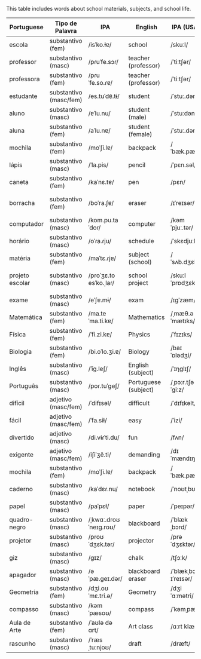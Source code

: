 This table includes words about school materials, subjects, and school life.

| Portuguese  | Tipo de Palavra    | IPA     | English              | IPA (USA)      | Spanish       | Spanish IPA | No. |
|-------|----------|------------------|----------------------|---------------|---------------|--------------------|-----|
| escola       | substantivo (fem)  | /isˈko.ɫɐ/      | school    | /skuːl/       | escuela       | /esˈkwela/  |2143|
| professor    | substantivo (masc) | /pɾuˈfe.sɔɾ/     | teacher (professor) | /ˈtiːtʃər/    | maestro | /maˈestɾo/ |2146|
| professora | substantivo (fem) | /pɾuˈfe.so.ɾɐ/ | teacher (professor) | /ˈtiːtʃər/ | maestra | /maˈestɾa/ |2146|
| estudante | substantivo (masc/fem) | /es.tuˈdɐ̃.tɨ/ | student | /ˈstuː.dənt/ | estudiante | /es.tuˈdjan.te/ |2144|
| aluno | substantivo (masc) | /ɐˈlu.nu/| student (male) | /ˈstuːdənt/   | alumno   | /alˈumno/   |2145|
| aluna | substantivo (fem) | /aˈlu.nɐ/ | student (female) | /ˈstuː.dənt/ | alumna | /aˈlumna/ |2145|
| mochila          | substantivo (fem)  | /moˈʃi.lɐ/      | backpack           | /ˈbæk.pæk/ | mochila          | /moˈtʃila/ |     |
| lápis | substantivo (masc) | /ˈla.pis/        | pencil     | /ˈpɛn.səl/ | lápiz            | /ˈla.piθ/    |2161|
| caneta           | substantivo (fem)  | /kaˈnɛ.tɐ/      | pen                | /pɛn/      | bolígrafo        | /boˈliɣɾa.fo/ | |
| borracha         | substantivo (fem)  | /boˈra.ʃɐ/      | eraser             | /ɪˈreɪsər/  | goma de borrar   | /ˈɡoma ðe boˈraɾ/ | |
| computador       | substantivo (masc) | /kom.pu.taˈdoɾ/  | computer           | /kəmˈpjuː.tər/| computadora      | /kompuˈtaðoɾa/ | |
| horário          | substantivo (masc) | /oˈɾa.ɾju/       | schedule            | /ˈskɛdjuːl/| horario          | /oˈɾaɾjo/ |     |
| matéria          | substantivo (fem)  | /maˈtɛ.ɾjɐ/      | subject (school)   | /ˈsʌb.dʒɛkt/| materia           | /maˈteɾja/ |     |
| projeto escolar  | substantivo (masc) | /proˈʒɛ.to esˈko.ˌlaɾ/| school project | /skuːl ˈprɒdʒɛkt/| proyecto escolar  | /proˈʝekto eskoˈlaɾ/ | |
| exame            | substantivo (masc) | /eˈʃɐ.mɨ/        | exam               | /ɪɡˈzæm/   | examen           | /exaˈmen/ |     |
| Matemática       | substantivo (fem)  | /ma.teˈma.ti.kɐ/ | Mathematics        | /ˌmæθ.əˈmætɪks/| Matemáticas      | /mateˈmatikas/ | |
| Física           | substantivo (fem)  | /ˈfi.zi.kɐ/      | Physics            | /ˈfɪzɪks/   | Física           | /ˈfisika/ |     |
| Biologia         | substantivo (fem)  | /bi.oˈlo.ʒi.ɐ/  | Biology            | /baɪˈɒlədʒi/| Biología         | /bjoˈloxi.a/ |  |
| Inglês           | substantivo (masc) | /ˈĩɡ.leʃ/        | English (subject)  | /ˈɪŋɡlɪʃ/  |  Inglés           | /iŋˈɡles/ |     |
| Português        | substantivo (masc) | /poɾ.tuˈɡeʃ/     | Portuguese (subject)| /ˌpɔːr.tʃəˈɡiːz/| Portugués     | /poɾtuˈɣes/ |     |
| difícil          | adjetivo (masc/fem)| /ˈdifɪsəl/       | difficult          | /ˈdɪfɪkəlt/| difícil          | /ˈdifisil/ |     |
| fácil            | adjetivo (masc/fem)| /ˈfa.siɫ/        | easy               | /ˈizi/     | fácil            | /ˈfasiɫ/ |     |
| divertido        | adjetivo (masc)    | /di.vɨɾˈti.du/   | fun                | /fʌn/      | divertido        | /diβerˈtiðo/ |   |
| exigente         | adjetivo (masc/fem)| /iʃiˈʒẽ.ti/     | demanding           | /dɪˈmændɪŋ/| exigente         | /e.xiˈxente/ | |
| mochila          | substantivo (fem)  | /moˈʃi.lɐ/      | backpack           | /ˈbæk.pæk/ | mochila          | /moˈtʃila/ |     |
| caderno          | substantivo (masc) | /kaˈdɛɾ.nu/      | notebook            | /ˈnoʊtˌbʊk/ | cuaderno        | /kwaˈðeɾno/ |  |
| papel            | substantivo (masc) | /paˈpɛɫ/         | paper               | /ˈpeɪpər/   | papel           | /paˈpel/   |  |
| quadro-negro     | substantivo (masc) | /ˌkwɑː.droʊˈneɪɡ.roʊ/ | blackboard      | /ˈblækˌbɔrd/ | pizarra     | /piˈθara/ |  |
| projetor         | substantivo (masc) | /proʊˈdʒɛk.tər/ | projector           | /prəˈdʒɛktər/| proyector       | /pɾoʝekˈtoɾ/ | |
| giz              | substantivo (masc) | /ɡɪz/           | chalk               | /tʃɔːk/     | tiza            | /ˈtisa/     |  |
| apagador         | substantivo (masc) | /əˈpæ.ɡeɪ.dər/  | blackboard eraser   | /ˈblækˌbɔrd ɪˈreɪsər/| borrador | /boˈraðoɾ/ | |
| Geometria        | substantivo (fem)  | /dʒi.oʊˈmɛ.tri.ə/ | Geometry           | /dʒiˈɑːmətri/ | Geometría       | /xemoˈtɾi.a/ | |
| compasso          | substantivo (masc) | /kəmˈpæsoʊ/      | compass            | /ˈkəmˌpæs/  | compás           | /komˈpas/   | |
| Aula de Arte     | substantivo (fem)  | /ˈaʊlə də ɑrt/   | Art class          | /ɑːrt klæs/ | Clase de Arte   | /ˈklase ðe ˈaɾte/ | |
| rascunho         | substantivo (masc) | /ˈræsˌtuːnjoʊ/  | draft              | /dræft/     | borrador         | /boˈɾaðoɾ/ |     |

